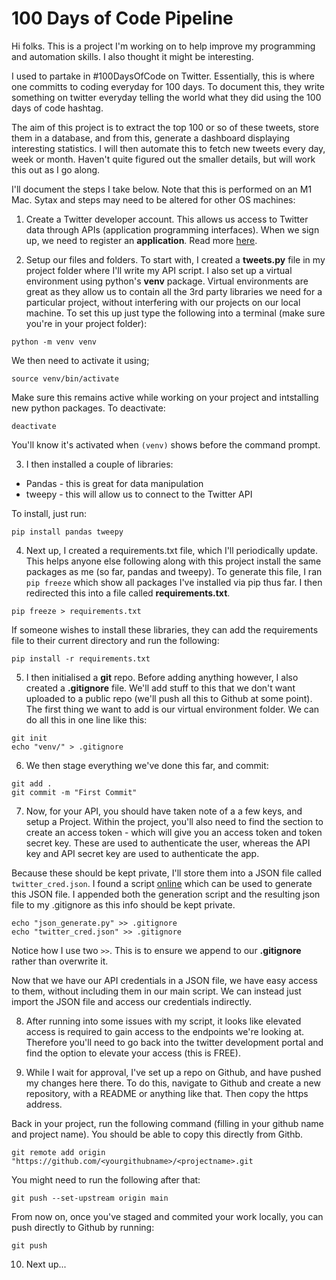 # 100 Days of Code Pipeline

Hi folks. This is a project I'm working on to help improve my programming and automation skills. I also thought it might be interesting. 

I used to partake in #100DaysOfCode on Twitter. Essentially, this is where one committs to coding everyday for 100 days. To document this, they write something on twitter everyday telling the world what they did using the 100 days of code hashtag.

The aim of this project is to extract the top 100 or so of these tweets, store them in a database, and from this, generate a dashboard displaying interesting statistics. I will then automate this to fetch new tweets every day, week or month. Haven't quite figured out the smaller details, but will work this out as I go along.

I'll document the steps I take below. Note that this is performed on an M1 Mac. Sytax and steps may need to be altered for other OS machines:

1. Create a Twitter developer account. This allows us access to Twitter data through APIs (application programming interfaces). When we sign up, we need to register an **application**. Read more [here](https://help.twitter.com/en/rules-and-policies/twitter-api). 

2. Setup our files and folders. To start with, I created a **tweets.py** file in my project folder where I'll write my API script. I also set up a virtual environment using python's **venv** package. Virtual environments are great as they allow us to contain all the 3rd party libraries we need for a particular project, without interfering with our projects on our local machine. To set this up just type the following into a terminal (make sure you're in your project folder):

```
python -m venv venv
```

We then need to activate it using;

```
source venv/bin/activate
```

Make sure this remains active while working on your project and intstalling new python packages. To deactivate:

```
deactivate
```

You'll know it's activated when `(venv)` shows before the command prompt. 

3. I then installed a couple of libraries:

* Pandas - this is great for data manipulation
* tweepy - this will allow us to connect to the Twitter API

To install, just run:

```
pip install pandas tweepy
```

4. Next up, I created a requirements.txt file, which I'll periodically update. This helps anyone else following along with this project install the same packages as me (so far, pandas and tweepy). To generate this file, I ran `pip freeze` which show all packages I've installed via pip thus far. I then redirected this into a file called **requirements.txt**.

```
pip freeze > requirements.txt
```

If someone wishes to install these libraries, they can add the requirements file to their current directory and run the following:

```
pip install -r requirements.txt
```

5. I then initialised a **git** repo. Before adding anything however, I also created a **.gitignore** file. We'll add stuff to this that we don't want uploaded to a public repo (we'll push all this to Github at some point). The first thing we want to add is our virtual environment folder. We can do all this in one line like this:

```
git init
echo "venv/" > .gitignore
```


6. We then stage everything we've done this far, and commit:

```
git add .
git commit -m "First Commit"
```

7. Now, for your API, you should have taken note of a a few keys, and setup a Project. Within the project, you'll also need to find the section to create an access token - which will give you an access token and token secret key. These are used to authenticate the user, whereas the API key and API secret key are used to authenticate the app.

Because these should be kept private, I'll store them into a JSON file called `twitter_cred.json`. I found a script [online](https://stackabuse.com/accessing-the-twitter-api-with-python/) which can be used to generate this JSON file. I appended both the generation script and the resulting json file to my .gitignore as this info should be kept private.

```
echo "json_generate.py" >> .gitignore
echo "twitter_cred.json" >> .gitignore
```

Notice how I use two `>>`. This is to ensure we append to our **.gitignore** rather than overwrite it.

Now that we have our API credentials in a JSON file, we have easy access to them, without including them in our main script. We can instead just import the JSON file and access our credentials indirectly.

8. After running into some issues with my script, it looks like elevated access is required to gain access to the endpoints we're looking at. Therefore you'll need to go back into the twitter development portal and find the option to elevate your access (this is FREE).

9. While I wait for approval, I've set up a repo on Github, and have pushed my changes here there. To do this, navigate to Github and create a new repository, with a README or anything like that. Then copy the https address.

Back in your project, run the following command (filling in your github name and project name). You should be able to copy this directly from Githb.

```
git remote add origin "https://github.com/<yourgithubname>/<projectname>.git
```

You might need to run the following after that:

```
git push --set-upstream origin main
```
From now on, once you've staged and commited your work locally, you can push directly to Github by running:

```
git push
```
10. Next up...


